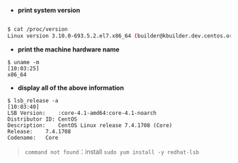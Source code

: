 - **print system version**
```bash

$ cat /proc/version                                                                              [9:59:01]
Linux version 3.10.0-693.5.2.el7.x86_64 (builder@kbuilder.dev.centos.org) (gcc version 4.8.5 20150623 (Red Hat 4.8.5-16) (GCC) ) #1 SMP Fri Oct 20 20:32:50 UTC 2017
```

- **print the machine hardware name**
```
$ uname -m                                                                                      [10:03:25]
x86_64
```

- **display all of the above information**
```
$ lsb_release -a                                                                                [10:03:40]
LSB Version:	:core-4.1-amd64:core-4.1-noarch
Distributor ID:	CentOS
Description:	CentOS Linux release 7.4.1708 (Core) 
Release:	7.4.1708
Codename:	Core

```
> `command not found`：install `sudo yum install -y redhat-lsb`
